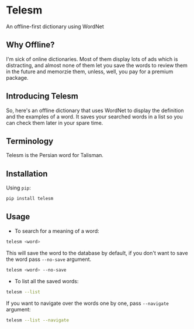 # Telesm
An offline-first dictionary using WordNet

## Why Offline?
I'm sick of online dictionaries. Most of them display lots of ads which is distracting, and almost none of them let you save the words to review them in the future and memorzie them, unless, well, you pay for a premium package.

## Introducing Telesm
So, here's an offline dictionary that uses WordNet to display the definition and the examples of a word. It saves your searched words in a list so you can check them later in your spare time.

## Terminology
Telesm is the Persian word for Talisman.

## Installation
Using `pip`:

```bash
pip install telesm
```

## Usage

- To search for a meaning of a word:

```bash
telesm <word>
```

This will save the word to the database by default, if you don't want to save the word pass `--no-save` argument.

```bash
telesm <word> --no-save
```

- To list all the saved words:

```bash
telesm --list
```

If you want to navigate over the words one by one, pass `--navigate` argument:

```bash
telesm --list --navigate
```